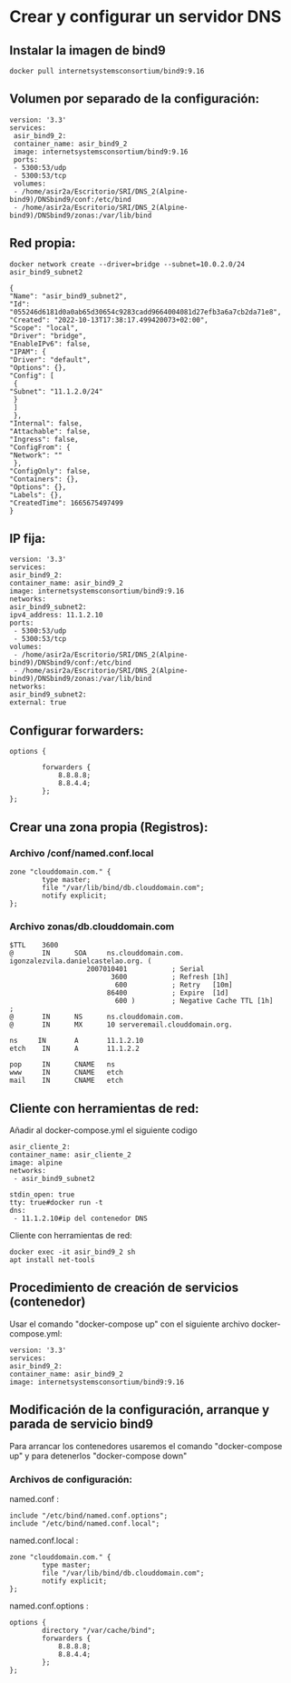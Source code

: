 # Crear y configurar un servidor DNS

## Instalar la imagen de bind9
~~~
docker pull internetsystemsconsortium/bind9:9.16
~~~
## Volumen por separado de la configuración:

~~~
version: '3.3'
services:
 asir_bind9_2:
 container_name: asir_bind9_2
 image: internetsystemsconsortium/bind9:9.16
 ports:
 - 5300:53/udp
 - 5300:53/tcp
 volumes:
 - /home/asir2a/Escritorio/SRI/DNS_2(Alpine-bind9)/DNSbind9/conf:/etc/bind
 - /home/asir2a/Escritorio/SRI/DNS_2(Alpine-bind9)/DNSbind9/zonas:/var/lib/bind
~~~


## Red propia:
~~~
docker network create --driver=bridge --subnet=10.0.2.0/24 asir_bind9_subnet2
~~~
~~~
{
"Name": "asir_bind9_subnet2",
"Id": "055246d6181d0a0ab65d30654c9283cadd9664004081d27efb3a6a7cb2da71e8",
"Created": "2022-10-13T17:38:17.499420073+02:00",
"Scope": "local",
"Driver": "bridge",
"EnableIPv6": false,
"IPAM": {
"Driver": "default",
"Options": {},
"Config": [
 {
"Subnet": "11.1.2.0/24"
 }
 ]
 },
"Internal": false,
"Attachable": false,
"Ingress": false,
"ConfigFrom": {
"Network": ""
 },
"ConfigOnly": false,
"Containers": {},
"Options": {},
"Labels": {},
"CreatedTime": 1665675497499
}
~~~

## IP fija:

~~~
version: '3.3'
services:
asir_bind9_2:
container_name: asir_bind9_2
image: internetsystemsconsortium/bind9:9.16
networks:
asir_bind9_subnet2:
ipv4_address: 11.1.2.10
ports:
 - 5300:53/udp
 - 5300:53/tcp
volumes:
 - /home/asir2a/Escritorio/SRI/DNS_2(Alpine-bind9)/DNSbind9/conf:/etc/bind
 - /home/asir2a/Escritorio/SRI/DNS_2(Alpine-bind9)/DNSbind9/zonas:/var/lib/bind
networks:
asir_bind9_subnet2:
external: true
~~~

## Configurar forwarders:
~~~
options {

        forwarders {
            8.8.8.8;
            8.8.4.4;
        };
};
~~~

## Crear una zona propia (Registros):

### Archivo /conf/named.conf.local
~~~
zone "clouddomain.com." {
        type master;
        file "/var/lib/bind/db.clouddomain.com";
        notify explicit;
};
~~~
 

### Archivo zonas/db.clouddomain.com

~~~
$TTL    3600
@       IN      SOA     ns.clouddomain.com. igonzalezvila.danielcastelao.org. (
                   2007010401           ; Serial
                         3600           ; Refresh [1h]
                          600           ; Retry   [10m]
                        86400           ; Expire  [1d]
                          600 )         ; Negative Cache TTL [1h]
;
@       IN      NS      ns.clouddomain.com.
@       IN      MX      10 serveremail.clouddomain.org.

ns     IN       A       11.1.2.10
etch    IN      A       11.1.2.2

pop     IN      CNAME   ns
www     IN      CNAME   etch
mail    IN      CNAME   etch
~~~

## Cliente con herramientas de red:

Añadir al docker-compose.yml el siguiente codigo
~~~
asir_cliente_2:
container_name: asir_cliente_2
image: alpine
networks:
 - asir_bind9_subnet2

stdin_open: true
tty: true#docker run -t
dns:
 - 11.1.2.10#ip del contenedor DNS
~~~
Cliente con herramientas de red:
~~~
docker exec -it asir_bind9_2 sh
apt install net-tools
~~~

## Procedimiento de creación de servicios (contenedor)
Usar el comando "docker-compose up" con el siguiente archivo docker-compose.yml:
~~~
version: '3.3'
services:
asir_bind9_2:
container_name: asir_bind9_2
image: internetsystemsconsortium/bind9:9.16
~~~

## Modificación de la configuración, arranque y parada de servicio bind9

Para arrancar los contenedores usaremos el comando "docker-compose up" y para detenerlos "docker-compose down"

### Archivos de configuración:

named.conf :
~~~
include "/etc/bind/named.conf.options";
include "/etc/bind/named.conf.local";
~~~

named.conf.local :
~~~
zone "clouddomain.com." {
        type master;
        file "/var/lib/bind/db.clouddomain.com";
        notify explicit;
};
~~~

named.conf.options :
~~~
options {
        directory "/var/cache/bind";
        forwarders {
            8.8.8.8;
            8.8.4.4;
        };
};
~~~

